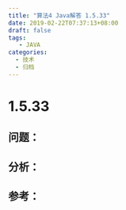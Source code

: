 ```yaml
---
title: "算法4 Java解答 1.5.33"
date: 2019-02-22T07:37:13+08:00
draft: false
tags:
   - JAVA
categories:
  - 技术
  - 归档
---
```



# 1.5.33

## 问题：


## 分析：


## 参考：



